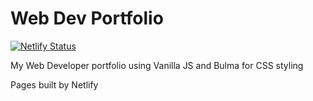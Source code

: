 # Web Dev Portfolio
[![Netlify Status](https://api.netlify.com/api/v1/badges/3858b6f9-f804-4de1-812e-cadfdb7b1a14/deploy-status)](https://app.netlify.com/sites/scroll-of-ice/deploys)

My Web Developer portfolio using Vanilla JS and Bulma for CSS styling

Pages built by Netlify
